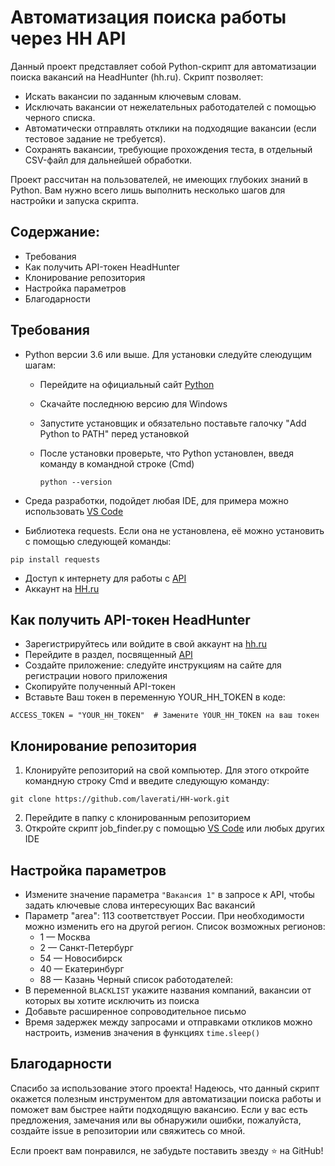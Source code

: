 # Автоматизация поиска работы через HH API

Данный проект представляет собой Python-скрипт для автоматизации поиска вакансий на HeadHunter (hh.ru). Скрипт позволяет:

- Искать вакансии по заданным ключевым словам.
- Исключать вакансии от нежелательных работодателей с помощью черного списка.
- Автоматически отправлять отклики на подходящие вакансии (если тестовое задание не требуется).
- Сохранять вакансии, требующие прохождения теста, в отдельный CSV-файл для дальнейшей обработки.

Проект рассчитан на пользователей, не имеющих глубоких знаний в Python. Вам нужно всего лишь выполнить несколько шагов для настройки и запуска скрипта.

## Содержание:
- Требования
- Как получить API-токен HeadHunter
- Клонирование репозитория
- Настройка параметров
- Благодарности

## Требования
- Python версии 3.6 или выше. Для установки следуйте слеюдущим шагам:
  
  - Перейдите на официальный сайт [Python](https://www.python.org/downloads/)
  - Скачайте последнюю версию для Windows
  - Запустите установщик и обязательно поставьте галочку "Add Python to PATH" перед установкой
  - После установки проверьте, что Python установлен, введя команду в командной строке (Cmd)
    
    ```
    python --version
    ```
- Среда разработки, подойдет любая IDE, для примера можно использовать [VS Code](https://code.visualstudio.com/)
- Библиотека requests. Если она не установлена, её можно установить с помощью следующей команды:
```
pip install requests
```
- Доступ к интернету для работы с [API](api.hh.ru)
- Аккаунт на [HH.ru](https://hh.ru/)

## Как получить API-токен HeadHunter
- Зарегистрируйтесь или войдите в свой аккаунт на [hh.ru](https://hh.ru/)
- Перейдите в раздел, посвященный [API](api.hh.ru)
- Создайте приложение: следуйте инструкциям на сайте для регистрации нового приложения
- Скопируйте полученный API-токен
- Вставьте Ваш токен в переменную YOUR_HH_TOKEN в коде:
```
ACCESS_TOKEN = "YOUR_HH_TOKEN"  # Замените YOUR_HH_TOKEN на ваш токен
```

## Клонирование репозитория
1. Клонируйте репозиторий на свой компьютер. Для этого откройте командную строку Cmd и введите следующую команду:
```
git clone https://github.com/laverati/HH-work.git
``` 
2. Перейдите в папку с клонированным репозиторием
3. Откройте скрипт job_finder.py с помощью [VS Code](https://code.visualstudio.com/) или любых других IDE

## Настройка параметров

- Измените значение параметра ```"Вакансия 1"``` в запросе к API, чтобы задать ключевые слова интересующих Вас вакансий
- Параметр "area": 113 соответствует России. При необходимости можно изменить его на другой регион. Список возможных регионов:
  - 1 — Москва
  - 2 — Санкт-Петербург
  - 54 — Новосибирск
  - 40 — Екатеринбург
  - 88 — Казань
Черный список работодателей:
- В переменной ```BLACKLIST``` укажите названия компаний, вакансии от которых вы хотите исключить из поиска
- Добавьте расширенное сопроводительное письмо
- Время задержек между запросами и отправками откликов можно настроить, изменив значения в функциях ```time.sleep()```


## Благодарности

Спасибо за использование этого проекта! Надеюсь, что данный скрипт окажется полезным инструментом для автоматизации поиска работы и поможет вам быстрее найти подходящую вакансию. Если у вас есть предложения, замечания или вы обнаружили ошибки, пожалуйста, создайте issue в репозитории или свяжитесь со мной.

Если проект вам понравился, не забудьте поставить звезду ⭐ на GitHub!
